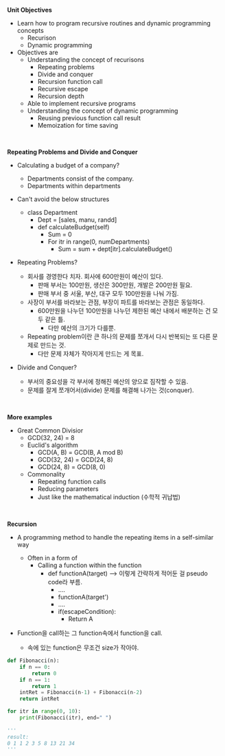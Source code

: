  **Unit Objectives**

- Learn how to program recursive routines and dynamic programming concepts
  - Recurison
  - Dynamic programming
- Objectives are
  - Understanding the concept of recurisons
    - Repeating problems 
    - Divide and conquer
    - Recursion function call
    - Recursive escape
    - Recursion depth
  - Able to implement recursive programs
  - Understanding the concept of dynamic programming 
    - Reusing previous function call result
    - Memoization for time saving

<Br>

**Repeating Problems and Divide and Conquer**

- Calculating a budget of a company?
  - Departments consist of the company.
  - Departments within departments
- Can't avoid the below structures
  - class Department
    - Dept = [sales, manu, randd]
    - def calculateBudget(self)
      - Sum = 0
      - For itr in range(0, numDepartments)
        - Sum = sum + dept[itr].calculateBudget()

- Repeating Problems?
  - 회사를 경영한다 치자. 회사에 600만원이 예산이 있다.
    - 판매 부서는 100만원, 생산은 300만원, 개발은 200만원 필요.
    - 판매 부서 중 서울, 부산, 대구 모두 100만원을 나눠 가짐.
  - 사장이 부서를 바라보는 관점, 부장이 파트를 바라보는 관점은 동일하다.
    - 600만원을 나누던 100만원을 나누던 제한된 예산 내에서 배분하는 건 모두 같은 틀.
      - 다만 예산의 크기가 다를뿐.
  - Repeating problem이란 큰 하나의 문제를 쪼개서 다시 반복되는 또 다른 문제로 만드는 것. 
    - 다만 문제 자체가 작아지게 만드는 게 목표.
- Divide and Conquer?
  - 부서의 중요성을 각 부서에 정해진 예산의 양으로 짐작할 수 있음.
  - 문제를 잘게 쪼개어서(divide) 문제를 해결해 나가는 것(conquer). 

<br>

**More examples**

- Great Common Divisior
  - GCD(32, 24) = 8
  - Euclid's algorithm
    - GCD(A, B) = GCD(B, A mod B)
    - GCD(32, 24) = GCD(24, 8)
    - GCD(24, 8) = GCD(8, 0)
  - Commonality
    - Repeating function calls
    - Reducing parameters
    - Just like the mathematical induction (수학적 귀납법)

<br>

**Recursion**

- A programming method to handle the repeating items in a self-similar way
  - Often in a form of
    - Calling a function within the function
      - def functionA(target) --> 이렇게 간략하게 적어둔 걸 pseudo code라 부름.
        - ....
        - functionA(target')
        - ....
        - if(escapeCondition): 
          - Return A

- Function을 call하는 그 function속에서 function을 call.
  - 속에 있는 function은 무조건 size가 작아야.

~~~python
def Fibonacci(n):
    if n == 0:
        return 0
    if n == 1:
        return 1
    intRet = Fibonacci(n-1) + Fibonacci(n-2)
    return intRet

for itr in range(0, 10):
    print(Fibonacci(itr), end=" ")
    
'''
result:
0 1 1 2 3 5 8 13 21 34 
'''
~~~

